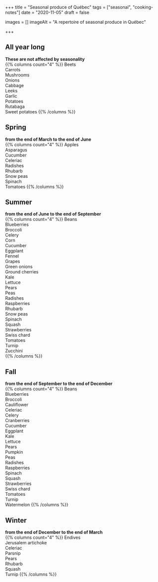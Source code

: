 +++
title = "Seasonal produce of Québec"
tags = ["seasonal", "cooking-notes"]
date = "2020-11-05"
draft = false

images = []
imageAlt = "A repertoire of seasonal produce in Québec"

+++

## All year long
**These are not affected by seasonality**  
{{% columns count="4" %}}
Beets  
Carrots  
Mushrooms  
Onions  
Cabbage  
Leeks  
Garlic  
Potatoes  
Rutabaga  
Sweet potatoes
{{% /columns %}}

## Spring
**from the end of March to the end of June**  
{{% columns count="4" %}}
Apples  
Asparagus  
Cucumber  
Celeriac  
Radishes  
Rhubarb  
Snow peas  
Spinach  
Tomatoes
{{% /columns %}}

## Summer
**from the end of June to the end of September**  
{{% columns count="4" %}}
Beans  
Blueberries  
Broccoli  
Celery  
Corn  
Cucumber  
Eggplant  
Fennel  
Grapes  
Green onions  
Ground cherries  
Kale  
Lettuce  
Pears  
Peas  
Radishes  
Raspberries  
Rhubarb  
Snow peas  
Spinach  
Squash  
Strawberries  
Swiss chard  
Tomatoes  
Turnip  
Zucchini  
{{% /columns %}}


## Fall
**from the end of September to the end of December**  
{{% columns count="4" %}}
Beans  
Blueberries  
Broccoli  
Cauliflower  
Celeriac  
Celery  
Cranberries  
Cucumber  
Eggplant  
Kale  
Lettuce  
Pears  
Pumpkin  
Peas  
Radishes  
Raspberries  
Spinach  
Squash  
Strawberries  
Swiss chard  
Tomatoes  
Turnip  
Watermelon
{{% /columns %}}

## Winter
**from the end of December to the end of March**  
{{% columns count="4" %}}
Endives  
Jerusalem artichoke  
Celeriac  
Parsnip  
Pears  
Rhubarb  
Squash  
Turnip
{{% /columns %}}
